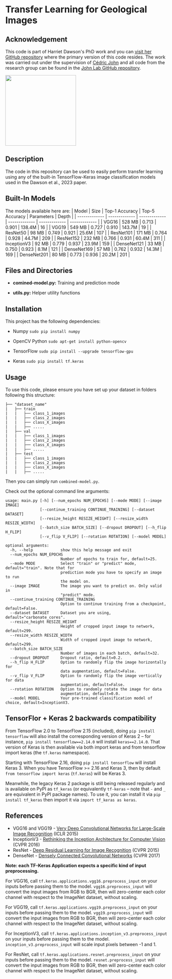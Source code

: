 # Transfer Learning for Geological Images
## Acknowledgement
This code is part of Harriet Dawson's PhD work and you can [visit her GitHub repository](https://github.com/harrietldawson) where the primary version of this code resides. The work was carried out under the supervision of [Cédric John](https://github.com/cedricmjohn) and all code from the research group can be found in the [John Lab GitHub repository](https://github.com/johnlab-research).

<a href="https://www.john-lab.org">
<img src="https://www.john-lab.org/wp-content/uploads/2023/01/footer_small_logo.png" style="width:220px">
</a>

## Description
The code in this repository can be used to easily perform transfer learning using any of the built-in TensorFlow-Keras image classification models used in the Dawson et al., 2023 paper.

## Built-In Models
The models available here are:
| Model  | Size  |  Top-1 Accuracy  |  Top-5 Accuracy  |  Parameters  |  Depth  |
| -------------     | ------------- | -------------| ------------- | ------------- | ------------- |
| VGG16    | 528 MB    |  0.713    | 0.901    | 138.4M    | 16    |
| VGG19    | 549 MB    |  0.727    | 0.910    | 143.7M    | 19    |
| ResNet50    |  98 MB    | 0.749    | 0.921    | 25.6M    |  107    |
| ResNet101    |  171 MB    | 0.764    | 0.928    | 44.7M     | 209    |
| ResNet152    |  232 MB    | 0.766    | 0.931    | 60.4M     | 311    |
| InceptionV3    | 92 MB    | 0.779    | 0.937    | 23.9M    |  159    |
| DenseNet121    | 33 MB    | 0.750    | 0.923    | 8.1M    | 121    |
| DenseNet169    | 57 MB    | 0.762    | 0.932    | 14.3M    |  169    |
| DenseNet201    | 80 MB    | 0.773    | 0.936    | 20.2M    |  201    |


## Files and Directories


- **comined-model.py:** Training and prediction mode

- **utils.py:** Helper utility functions


## Installation
This project has the following dependencies:

- Numpy `sudo pip install numpy`

- OpenCV Python `sudo apt-get install python-opencv`

- TensorFlow `sudo pip install --upgrade tensorflow-gpu`

- Keras `sudo pip install tf.keras` 

## Usage
To use this code, please ensure you have set up your dataset in folders following this structure:

    ├── "dataset_name"                   
    |   ├── train
    |   |   ├── class_1_images
    |   |   ├── class_2_images
    |   |   ├── class_X_images
    |   |   ├── .....
    |   ├── val
    |   |   ├── class_1_images
    |   |   ├── class_2_images
    |   |   ├── class_X_images
    |   |   ├── .....
    |   ├── test
    |   |   ├── class_1_images
    |   |   ├── class_2_images
    |   |   ├── class_X_images
    |   |   ├── .....

Then you can simply run `combined-model.py`.  

Check out the optional command line arguments:

```
usage: main.py [-h] [--num_epochs NUM_EPOCHS] [--mode MODE] [--image IMAGE]
               [--continue_training CONTINUE_TRAINING] [--dataset DATASET]
               [--resize_height RESIZE_HEIGHT] [--resize_width RESIZE_WIDTH]
               [--batch_size BATCH_SIZE] [--dropout DROPOUT] [--h_flip H_FLIP]
               [--v_flip V_FLIP] [--rotation ROTATION] [--model MODEL]

optional arguments:
  -h, --help            show this help message and exit
  --num_epochs NUM_EPOCHS
                        Number of epochs to train for, default=25.
  --mode MODE           Select "train" or "predict" mode, default="train". Note that for
                        prediction mode you have to specify an image to run
                        the model on.
  --image IMAGE         The image you want to predict on. Only valid in
                        "predict" mode.
  --continue_training CONTINUE_TRAINING
                        Option to continue training from a checkpoint, default=False.
  --dataset DATASET     Dataset you are using, default="carbonate_cores".
  --resize_height RESIZE_HEIGHT
                        Height of cropped input image to network, default=299.
  --resize_width RESIZE_WIDTH
                        Width of cropped input image to network, default=299. 
  --batch_size BATCH_SIZE
                        Number of images in each batch, default=32.
  --dropout DROPOUT     Dropout ratio, default=0.2.
  --h_flip H_FLIP       Option to randomly flip the image horizontally for
                        data augmentation, default=False.
  --v_flip V_FLIP       Option to randomly flip the image vertically for data
                        augmentation, default=False.
  --rotation ROTATION   Option to randomly rotate the image for data
                        augmentation, default=0.0.
  --model MODEL         Your pre-trained classification model of choice, default=InceptionV3.

```

## TensorFlor + Keras 2 backwards compatibility

From TensorFlow 2.0 to TensorFlow 2.15 (included), doing `pip install tensorflow` will also install the corresponding version of Keras 2 – for instance, `pip install tensorflow==2.14.0` will install `keras==2.14.0`. That version of Keras is then available via both import keras and from tensorflow import keras (the `tf.keras` namespace).

Starting with TensorFlow 2.16, doing `pip install tensorflow` will install Keras 3. When you have TensorFlow >= 2.16 and Keras 3, then by default `from tensorflow import keras` (`tf.keras`) will be Keras 3.

Meanwhile, the legacy Keras 2 package is still being released regularly and is available on PyPI as `tf_keras` (or equivalently `tf-keras` – note that `-` and `_` are equivalent in PyPI package names). To use it, you can install it via `pip install tf_keras` then import it via `import tf_keras as keras`.

## References

* VGG16 and VGG19 - [Very Deep Convolutional Networks for Large-Scale Image Recognition](https://arxiv.org/abs/1409.1556) (ICLR 2015)
* InceptionV3 - [Rethinking the Inception Architecture for Computer Vision](https://arxiv.org/abs/1512.00567) (CVPR 2016)
* ResNet - [Deep Residual Learning for Image Recognition](https://arxiv.org/abs/1512.03385) (CVPR 2015)
* DenseNet - [Densely Connected Convolutional Networks](https://arxiv.org/abs/1608.06993) (CVPR 2017)

**Note: each TF-Keras Application expects a specific kind of input preprocessing.**

For VGG16, call `tf.keras.applications.vgg16.preprocess_input` on your inputs before passing them to the model. `vgg16.preprocess_input` will convert the input images from RGB to BGR, then will zero-center each color channel with respect to the ImageNet dataset, without scaling.

For VGG19, call `tf.keras.applications.vgg19.preprocess_input` on your inputs before passing them to the model. `vgg19.preprocess_input` will convert the input images from RGB to BGR, then will zero-center each color channel with respect to the ImageNet dataset, without scaling.

For InceptionV3, call `tf.keras.applications.inception_v3.preprocess_input` on your inputs before passing them to the model. `inception_v3.preprocess_input` will scale input pixels between -1 and 1.

For ResNet, call `tf.keras.applications.resnet.preprocess_input` on your inputs before passing them to the model. `resnet.preprocess_input` will convert the input images from RGB to BGR, then will zero-center each color channel with respect to the ImageNet dataset, without scaling.
